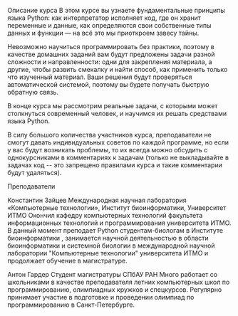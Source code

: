 Описание курса
В этом курсе вы узнаете фундаментальные принципы языка Python: как интерпретатор исполняет код, где он хранит переменные и данные, как определяются свои собственные типы данных и функции — на всё это мы приоткроем завесу тайны.

Невозможно научиться программировать без практики, поэтому в качестве домашних заданий вам будут предложены задачи разной сложности и направленности: одни для закрепления материала, а другие, чтобы развить смекалку и найти способ, как применить только что изученный материал.  Ваши решения будут проверяться автоматической системой, поэтому вы будете получать быструю обратную связь.

В конце курса мы рассмотрим реальные задачи, с которыми может столкнуться современный человек, и научимся их решать средствами языка Python.

В силу большого количества участников курса, преподаватели не смогут давать индивидуальных советов по каждой программе, но если у вас будут возникать проблемы, то их всегда можно обсудить с однокурсниками в комментариях к задачам (только не выкладывайте в задачах код -- это запрещено правилами курса и такие комментарии будут удаляться).

Преподаватели

Константин Зайцев
Международная научная лаборатория «Компьютерные технологии», Институт биоинформатики, Университет ИТМО
Окончил кафедру компьютерных технологий факультета информационных технологий и программирования университета ИТМО. В данный момент преподает Python студентам-биологам в Институте биоинформатики , занимается научной деятельностью в области биоинформатики и системной биологии в международной научной лаборатории "Компьютерные технологии" университета ИТМО и продолжает обучение в магистратуре.

Антон Гардер
Студент магистратуры СПбАУ РАН
Много работает со школьниками в качестве преподавателя летних компьютерных школ по программированию, олимпиадных кружков и спецкурсов. Регулярно принимает участие в подготовке и проведении олимпиад по программированию в Санкт-Петербурге.
